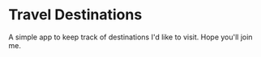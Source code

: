 # Travel Destinations

A simple app to keep track of destinations I'd like to visit.
Hope you'll join me.